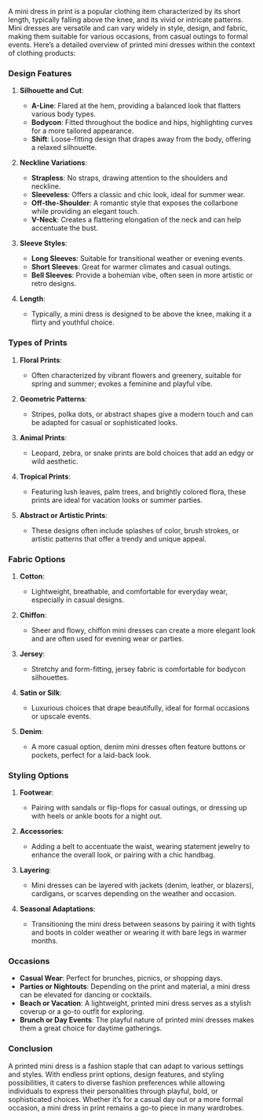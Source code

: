 A mini dress in print is a popular clothing item characterized by its short length, typically falling above the knee, and its vivid or intricate patterns. Mini dresses are versatile and can vary widely in style, design, and fabric, making them suitable for various occasions, from casual outings to formal events. Here’s a detailed overview of printed mini dresses within the context of clothing products:

### Design Features

1. **Silhouette and Cut**:
   - **A-Line**: Flared at the hem, providing a balanced look that flatters various body types.
   - **Bodycon**: Fitted throughout the bodice and hips, highlighting curves for a more tailored appearance.
   - **Shift**: Loose-fitting design that drapes away from the body, offering a relaxed silhouette.

2. **Neckline Variations**:
   - **Strapless**: No straps, drawing attention to the shoulders and neckline.
   - **Sleeveless**: Offers a classic and chic look, ideal for summer wear.
   - **Off-the-Shoulder**: A romantic style that exposes the collarbone while providing an elegant touch.
   - **V-Neck**: Creates a flattering elongation of the neck and can help accentuate the bust.

3. **Sleeve Styles**:
   - **Long Sleeves**: Suitable for transitional weather or evening events.
   - **Short Sleeves**: Great for warmer climates and casual outings.
   - **Bell Sleeves**: Provide a bohemian vibe, often seen in more artistic or retro designs.

4. **Length**:
   - Typically, a mini dress is designed to be above the knee, making it a flirty and youthful choice.

### Types of Prints

1. **Floral Prints**: 
   - Often characterized by vibrant flowers and greenery, suitable for spring and summer; evokes a feminine and playful vibe.
  
2. **Geometric Patterns**: 
   - Stripes, polka dots, or abstract shapes give a modern touch and can be adapted for casual or sophisticated looks.

3. **Animal Prints**: 
   - Leopard, zebra, or snake prints are bold choices that add an edgy or wild aesthetic.

4. **Tropical Prints**: 
   - Featuring lush leaves, palm trees, and brightly colored flora, these prints are ideal for vacation looks or summer parties.

5. **Abstract or Artistic Prints**: 
   - These designs often include splashes of color, brush strokes, or artistic patterns that offer a trendy and unique appeal.

### Fabric Options

1. **Cotton**: 
   - Lightweight, breathable, and comfortable for everyday wear, especially in casual designs.

2. **Chiffon**: 
   - Sheer and flowy, chiffon mini dresses can create a more elegant look and are often used for evening wear or parties.

3. **Jersey**: 
   - Stretchy and form-fitting, jersey fabric is comfortable for bodycon silhouettes.

4. **Satin or Silk**: 
   - Luxurious choices that drape beautifully, ideal for formal occasions or upscale events.

5. **Denim**: 
   - A more casual option, denim mini dresses often feature buttons or pockets, perfect for a laid-back look.

### Styling Options

1. **Footwear**: 
   - Pairing with sandals or flip-flops for casual outings, or dressing up with heels or ankle boots for a night out.
  
2. **Accessories**: 
   - Adding a belt to accentuate the waist, wearing statement jewelry to enhance the overall look, or pairing with a chic handbag.
  
3. **Layering**: 
   - Mini dresses can be layered with jackets (denim, leather, or blazers), cardigans, or scarves depending on the weather and occasion.

4. **Seasonal Adaptations**: 
   - Transitioning the mini dress between seasons by pairing it with tights and boots in colder weather or wearing it with bare legs in warmer months.

### Occasions

- **Casual Wear**: Perfect for brunches, picnics, or shopping days.
- **Parties or Nightouts**: Depending on the print and material, a mini dress can be elevated for dancing or cocktails.
- **Beach or Vacation**: A lightweight, printed mini dress serves as a stylish coverup or a go-to outfit for exploring.
- **Brunch or Day Events**: The playful nature of printed mini dresses makes them a great choice for daytime gatherings.

### Conclusion

A printed mini dress is a fashion staple that can adapt to various settings and styles. With endless print options, design features, and styling possibilities, it caters to diverse fashion preferences while allowing individuals to express their personalities through playful, bold, or sophisticated choices. Whether it’s for a casual day out or a more formal occasion, a mini dress in print remains a go-to piece in many wardrobes.